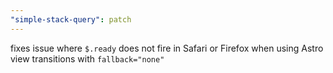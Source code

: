 ```yaml
---
"simple-stack-query": patch
---
```


fixes issue where `$.ready` does not fire in Safari or Firefox when using Astro view transitions with `fallback="none"`
